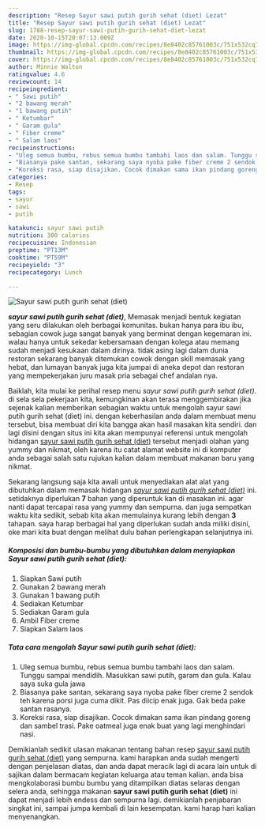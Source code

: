 ```yaml
---
description: "Resep Sayur sawi putih gurih sehat (diet) Lezat"
title: "Resep Sayur sawi putih gurih sehat (diet) Lezat"
slug: 1788-resep-sayur-sawi-putih-gurih-sehat-diet-lezat
date: 2020-10-15T20:07:13.009Z
image: https://img-global.cpcdn.com/recipes/8e8402c85761003c/751x532cq70/sayur-sawi-putih-gurih-sehat-diet-foto-resep-utama.jpg
thumbnail: https://img-global.cpcdn.com/recipes/8e8402c85761003c/751x532cq70/sayur-sawi-putih-gurih-sehat-diet-foto-resep-utama.jpg
cover: https://img-global.cpcdn.com/recipes/8e8402c85761003c/751x532cq70/sayur-sawi-putih-gurih-sehat-diet-foto-resep-utama.jpg
author: Minnie Walton
ratingvalue: 4.6
reviewcount: 14
recipeingredient:
- " Sawi putih"
- "2 bawang merah"
- "1 bawang putih"
- " Ketumbar"
- " Garam gula"
- " Fiber creme"
- " Salam laos"
recipeinstructions:
- "Uleg semua bumbu, rebus semua bumbu tambahi laos dan salam. Tunggu sampai mendidih. Masukkan sawi putih, garam dan gula. Kalau saya suka gula jawa"
- "Biasanya pake santan, sekarang saya nyoba pake fiber creme 2 sendok teh karena porsi juga cuma dikit. Pas diicip enak juga. Gak beda pake santan rasanya."
- "Koreksi rasa, siap disajikan. Cocok dimakan sama ikan pindang goreng dan sambel trasi. Pake oatmeal juga enak buat yang lagi menghindari nasi."
categories:
- Resep
tags:
- sayur
- sawi
- putih

katakunci: sayur sawi putih 
nutrition: 300 calories
recipecuisine: Indonesian
preptime: "PT13M"
cooktime: "PT59M"
recipeyield: "3"
recipecategory: Lunch

---
```



![Sayur sawi putih gurih sehat (diet)](https://img-global.cpcdn.com/recipes/8e8402c85761003c/751x532cq70/sayur-sawi-putih-gurih-sehat-diet-foto-resep-utama.jpg)

<b><i>sayur sawi putih gurih sehat (diet)</i></b>, Memasak menjadi bentuk kegiatan yang seru dilakukan oleh berbagai komunitas. bukan hanya para ibu ibu, sebagian cowok juga sangat banyak yang berminat dengan kegemaran ini. walau hanya untuk sekedar kebersamaan dengan kolega atau memang sudah menjadi kesukaan dalam dirinya. tidak asing lagi dalam dunia restoran sekarang banyak ditemukan cowok dengan skill memasak yang hebat, dan lumayan banyak juga kita jumpai di aneka depot dan restoran yang mempekerjakan juru masak pria sebagai chef andalan nya.



Baiklah, kita mulai ke perihal resep menu <i>sayur sawi putih gurih sehat (diet)</i>. di sela sela pekerjaan kita, kemungkinan akan terasa menggembirakan jika sejenak kalian memberikan sebagian waktu untuk mengolah sayur sawi putih gurih sehat (diet) ini. dengan keberhasilan anda dalam membuat menu tersebut, bisa membuat diri kita bangga akan hasil masakan kita sendiri. dan lagi disini dengan situs ini kita akan mempunyai referensi untuk mengolah hidangan <u>sayur sawi putih gurih sehat (diet)</u> tersebut menjadi olahan yang yummy dan nikmat, oleh karena itu catat alamat website ini di komputer anda sebagai salah satu rujukan kalian dalam membuat makanan baru yang nikmat.


Sekarang langsung saja kita awali untuk menyediakan alat alat yang dibutuhkan dalam memasak hidangan <u><i>sayur sawi putih gurih sehat (diet)</i></u> ini. setidaknya diperlukan <b>7</b> bahan yang diperuntuk kan di masakan ini. agar nanti dapat tercapai rasa yang yummy dan sempurna. dan juga sempatkan waktu kita sedikit, sebab kita akan memulainya kurang lebih dengan <b>3</b> tahapan. saya harap berbagai hal yang diperlukan sudah anda miliki disini, oke mari kita buat dengan melihat dulu bahan perlengkapan selanjutnya ini.

<!--inarticleads1-->

##### Komposisi dan bumbu-bumbu yang dibutuhkan dalam menyiapkan Sayur sawi putih gurih sehat (diet):

1. Siapkan  Sawi putih
1. Gunakan 2 bawang merah
1. Gunakan 1 bawang putih
1. Sediakan  Ketumbar
1. Sediakan  Garam gula
1. Ambil  Fiber creme
1. Siapkan  Salam laos




<!--inarticleads2-->

##### Tata cara mengolah Sayur sawi putih gurih sehat (diet):

1. Uleg semua bumbu, rebus semua bumbu tambahi laos dan salam. Tunggu sampai mendidih. Masukkan sawi putih, garam dan gula. Kalau saya suka gula jawa
1. Biasanya pake santan, sekarang saya nyoba pake fiber creme 2 sendok teh karena porsi juga cuma dikit. Pas diicip enak juga. Gak beda pake santan rasanya.
1. Koreksi rasa, siap disajikan. Cocok dimakan sama ikan pindang goreng dan sambel trasi. Pake oatmeal juga enak buat yang lagi menghindari nasi.




Demikianlah sedikit ulasan makanan tentang bahan resep <u>sayur sawi putih gurih sehat (diet)</u> yang sempurna. kami harapkan anda sudah mengerti dengan penjelasan diatas, dan anda dapat meracik lagi di acara lain untuk di sajikan dalam bermacam kegiatan keluarga atau teman kalian. anda bisa mengkolaborasi bumbu bumbu yang ditampilkan diatas selaras dengan selera anda, sehingga makanan <b>sayur sawi putih gurih sehat (diet)</b> ini dapat menjadi lebih endess dan sempurna lagi. demikianlah penjabaran singkat ini, sampai jumpa kembali di lain kesempatan. kami harap hari kalian menyenangkan.
